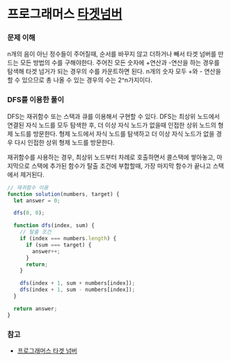 # 프로그래머스 <a href="https://school.programmers.co.kr/learn/courses/30/lessons/43165">타겟넘버</a>

### 문제 이해

n개의 음이 아닌 정수들이 주어질때, 순서를 바꾸지 않고 더하거나 빼서 타겟 넘버를 만드는 모든 방법의 수를 구해야한다. 주어진 모든 숫자에 +연산과 -연산을 하는 경우를 탐색해 타겟 넘거가 되는 경우의 수를 카운트하면 된다. n개의 숫자 모두 +와 - 연산을 할 수 있으므로 총 나올 수 있는 경우의 수는 2^n가지이다.

### DFS를 이용한 풀이

DFS는 재귀함수 또는 스택과 큐를 이용해서 구현할 수 있다. DFS는 최상위 노드에서 연결된 자식 노드를 모두 탐색한 후, 더 이상 자식 노드가 없을때 인접한 상위 노드의 형제 노드를 방문한다. 형제 노드에서 자식 노드를 탐색하고 더 이상 자식 노드가 없을 경우 다시 인접한 상위 형제 노드를 방문한다.

재귀함수를 사용하는 경우, 최상위 노드부터 차례로 호출하면서 콜스택에 쌓아놓고, 마지막으로 스택에 추가된 함수가 탈출 조건에 부합할때, 가장 마지막 함수가 끝나고 스택에서 제거된다.

```js
// 재귀함수 이용
function solution(numbers, target) {
  let answer = 0;

  dfs(0, 0);

  function dfs(index, sum) {
    // 탈출 조건
    if (index === numbers.length) {
      if (sum === target) {
        answer++;
      }
      return;
    }

    dfs(index + 1, sum + numbers[index]);
    dfs(index + 1, sum - numbers[index]);
  }

  return answer;
}
```

### 참고

- <a href="https://jjnooys.medium.com/%ED%94%84%EB%A1%9C%EA%B7%B8%EB%9E%98%EB%A8%B8%EC%8A%A4-%ED%83%80%EA%B2%9F-%EB%84%98%EB%B2%84-javascript-1d7983d423b5">프로그래머스 타겟 넘버</a>

